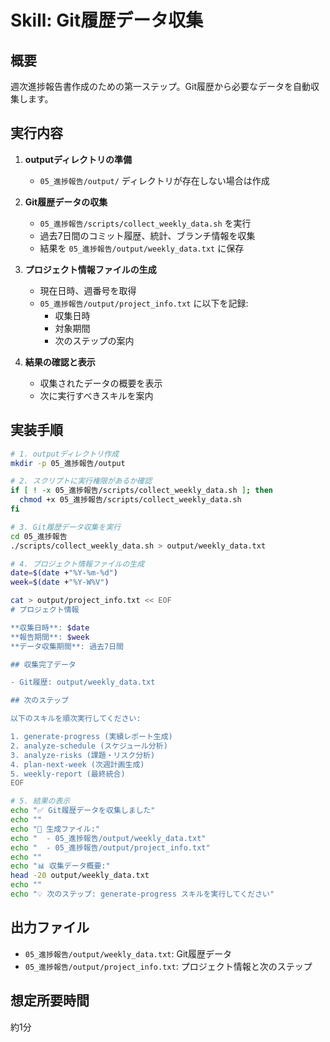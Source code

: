# Skill: Git履歴データ収集

## 概要
週次進捗報告書作成のための第一ステップ。Git履歴から必要なデータを自動収集します。

## 実行内容

1. **outputディレクトリの準備**
   - `05_進捗報告/output/` ディレクトリが存在しない場合は作成

2. **Git履歴データの収集**
   - `05_進捗報告/scripts/collect_weekly_data.sh` を実行
   - 過去7日間のコミット履歴、統計、ブランチ情報を収集
   - 結果を `05_進捗報告/output/weekly_data.txt` に保存

3. **プロジェクト情報ファイルの生成**
   - 現在日時、週番号を取得
   - `05_進捗報告/output/project_info.txt` に以下を記録:
     - 収集日時
     - 対象期間
     - 次のステップの案内

4. **結果の確認と表示**
   - 収集されたデータの概要を表示
   - 次に実行すべきスキルを案内

## 実装手順

```bash
# 1. outputディレクトリ作成
mkdir -p 05_進捗報告/output

# 2. スクリプトに実行権限があるか確認
if [ ! -x 05_進捗報告/scripts/collect_weekly_data.sh ]; then
  chmod +x 05_進捗報告/scripts/collect_weekly_data.sh
fi

# 3. Git履歴データ収集を実行
cd 05_進捗報告
./scripts/collect_weekly_data.sh > output/weekly_data.txt

# 4. プロジェクト情報ファイルの生成
date=$(date +"%Y-%m-%d")
week=$(date +"%Y-W%V")

cat > output/project_info.txt << EOF
# プロジェクト情報

**収集日時**: $date
**報告期間**: $week
**データ収集期間**: 過去7日間

## 収集完了データ

- Git履歴: output/weekly_data.txt

## 次のステップ

以下のスキルを順次実行してください:

1. generate-progress (実績レポート生成)
2. analyze-schedule (スケジュール分析)
3. analyze-risks (課題・リスク分析)
4. plan-next-week (次週計画生成)
5. weekly-report (最終統合)
EOF

# 5. 結果の表示
echo "✅ Git履歴データを収集しました"
echo ""
echo "📁 生成ファイル:"
echo "  - 05_進捗報告/output/weekly_data.txt"
echo "  - 05_進捗報告/output/project_info.txt"
echo ""
echo "📊 収集データ概要:"
head -20 output/weekly_data.txt
echo ""
echo "💡 次のステップ: generate-progress スキルを実行してください"
```

## 出力ファイル

- `05_進捗報告/output/weekly_data.txt`: Git履歴データ
- `05_進捗報告/output/project_info.txt`: プロジェクト情報と次のステップ

## 想定所要時間

約1分
